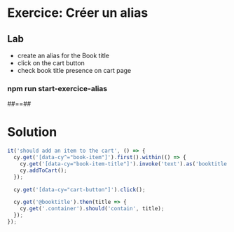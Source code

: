 <!-- .slide: class="exercice" -->

# Exercice: Créer un alias

## Lab

* create an alias for the Book title
* click on the cart button
* check book title presence on cart page

### npm run start-exercice-alias


##==##

# Solution

<!-- .slide: class="with-code" -->
```typescript
it('should add an item to the cart', () => {
  cy.get('[data-cy^="book-item"]').first().within(() => {
    cy.get('[data-cy="book-item-title"]').invoke('text').as('booktitle');
    cy.addToCart();
  });

  cy.get('[data-cy="cart-button"]').click();

  cy.get('@booktitle').then(title => {
    cy.get('.container').should('contain', title);
  });
});
```
<!-- .element: class="big-code" -->
